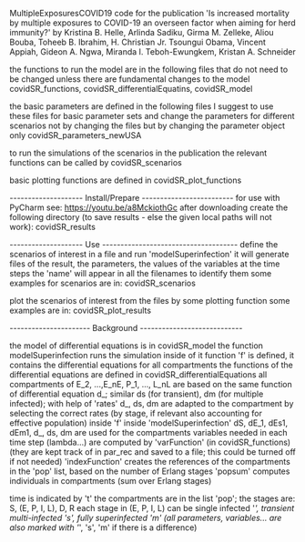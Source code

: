  MultipleExposuresCOVID19
 code for the publication 'Is increased mortality by multiple exposures to COVID-19 an overseen factor when aiming for herd immunity?'
 by Kristina B. Helle, Arlinda Sadiku, Girma M. Zelleke, Aliou Bouba, Toheeb B. Ibrahim, H. Christian Jr. Tsoungui Obama, Vincent Appiah, Gideon A. Ngwa, Miranda I. Teboh-Ewungkem, Kristan A. Schneider

 the functions to run the model are in the following files that do not need to be changed unless there are fundamental changes to the model
 covidSR_functions, covidSR_differentialEquatins, covidSR_model

 the basic parameters are defined in the following files
 I suggest to use these files for basic parameter sets and change the parameters for different scenarios not by changing the files but by changing the parameter object only
 covidSR_parameters_newUSA

 to run the simulations of the scenarios in the publication the relevant functions can be called by covidSR_scenarios

 basic plotting functions are defined in covidSR_plot_functions

 -------------------- Install/Prepare -------------------------
 for use with PyCharm see: https://youtu.be/a8MckiothGc
 after downloading create the following directory (to save results - else the given local paths will not work):
 covidSR_results

 -------------------- Use -------------------------------------
 define the scenarios of interest in a file and run 'modelSuperinfection'
 it will generate files of the result, the parameters, the values of the variables at the time steps
 the 'name' will appear in all the filenames to identify them
 some examples for scenarios are in:
 covidSR_scenarios

 plot the scenarios of interest from the files by some plotting function
 some examples are in:
 covidSR_plot_results


 ---------------------- Background ----------------------------

 the model of differential equations is in covidSR_model
 the function modelSuperinfection runs the simulation
 inside of it function 'f' is defined, it contains the differential equations for all compartments
 the functions of the differential equations are defined in covidSR_differentialEquations
 all compartments of E_2, ...,E_nE, P_1, ..., L_nL are based on the same function of differential equation d_; similar ds (for transient), dm (for multiple infected);
 with help of 'rates' d_, ds, dm are adapted to the compartment by selecting the correct rates (by stage, if relevant also accounting for effective population)
 inside 'f' inside 'modelSuperinfection' dS, dE_1, dEs1, dEm1, d_, ds, dm are used for the compartments
 variables needed in each time step (lambda...) are computed by 'varFunction' (in covidSR_functions)
 (they are kept track of in par_rec and saved to a file; this could be turned off if not needed)
 'indexFunction' creates the references of the compartments in the 'pop' list, based on the number of Erlang stages
 'popsum' computes individuals in compartments (sum over Erlang stages)

 time is indicated by 't'
 the compartments are in the list 'pop';
 the stages are: S, (E, P, I, L), D, R
 each stage in (E, P, I, L) can be single infected '_', transient multi-infected 's', fully superinfected 'm'
 (all parameters, variables... are also marked with '_', 's', 'm' if there is a difference)


